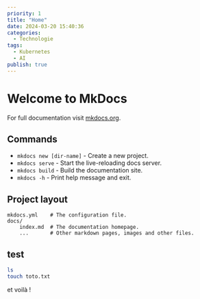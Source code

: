 ```yaml
---
priority: 1
title: "Home"
date: 2024-03-20 15:40:36
categories:
  - Technologie
tags:
  - Kubernetes
  - AI
publish: true
---
```


# Welcome to MkDocs

For full documentation visit [mkdocs.org](https://www.mkdocs.org).

## Commands

* `mkdocs new [dir-name]` - Create a new project.
* `mkdocs serve` - Start the live-reloading docs server.
* `mkdocs build` - Build the documentation site.
* `mkdocs -h` - Print help message and exit.

## Project layout

    mkdocs.yml    # The configuration file.
    docs/
        index.md  # The documentation homepage.
        ...       # Other markdown pages, images and other files.

## test
```sh
ls
touch toto.txt
```

et  voilà !
